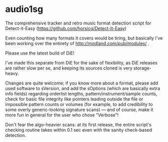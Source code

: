 # audio1sg
 The comprehensive tracker and retro music format detection script for Detect-it-Easy (https://github.com/horsicq/Detect-It-Easy)

Even counting how many formats it covers would be tiring, but basically I've been working over the entirety of http://modland.com/pub/modules/ .

Please use the latest build of DiE!

I've made this separate from DiE for the sake of flexibility, as DiE releases are rather slow per se, and keeping its sources cloned is very storage-heavy.

Changes are quite welcome; if you know more about a format, please add used software to sVersion, and add the sOptions (which are basically extra info fields) regarding orderlist lengths, pattern/instrument/sample counts, check for basic file integrity like pointers leading outside the file or impossible pattern counts or volumes (for example, to add credibility to some overly generic-looking signature scans) — and of course, make it more fun in general for the user who chose "Verbose"!

Don't fear the algo-heavier scans: at its first release, the entire script's checking routine takes within 0.1 sec even with the sanity check-based detection.
